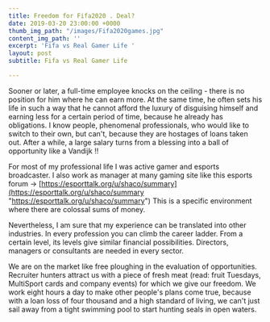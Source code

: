 ```yaml
---
title: Freedom for Fifa2020 . Deal?
date: 2019-03-20 23:00:00 +0000
thumb_img_path: "/images/Fifa2020games.jpg"
content_img_path: ''
excerpt: 'Fifa vs Real Gamer Life '
layout: post
subtitle: Fifa vs Real Gamer Life

---
```


Sooner or later, a full-time employee knocks on the ceiling - there is no position for him where he can earn more. At the same time, he often sets his life in such a way that he cannot afford the luxury of disguising himself and earning less for a certain period of time, because he already has obligations. I know people, phenomenal professionals, who would like to switch to their own, but can't, because they are hostages of loans taken out. After a while, a large salary turns from a blessing into a ball of opportunity like a Vandijk !!  

For most of my professional life I was active gamer and esports broadcaster. I also work as manager at many gaming site like this esports forum -> [https://esporttalk.org/u/shaco/summary](https://esporttalk.org/u/shaco/summary "https://esporttalk.org/u/shaco/summary") This is a specific environment where there are colossal sums of money. 

Nevertheless, I am sure that my experience can be translated into other industries. In every profession you can climb the career ladder. From a certain level, its levels give similar financial possibilities. Directors, managers or consultants are needed in every sector.

We are on the market like free ploughing in the evaluation of opportunities. Recruiter hunters attract us with a piece of fresh meat (read: fruit Tuesdays, MultiSport cards and company events) for which we give our freedom. We work eight hours a day to make other people's plans come true, because with a loan loss of four thousand and a high standard of living, we can't just sail away from a tight swimming pool to start hunting seals in open waters.